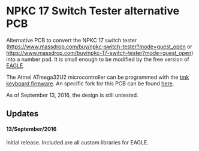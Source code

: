 # NPKC 17 Switch Tester alternative PCB
Alternative PCB to convert the NPKC 17 switch tester (https://www.massdrop.com/buy/npkc-switch-tester?mode=guest_open or https://www.massdrop.com/buy/npkc-17-switch-tester?mode=guest_open) into a number pad. It is small enough to be modified by the free version of [EAGLE](https://cadsoft.io/).

The Atmel ATmega32U2 microcontroller can be programmed with the [tmk keyboard firmware](https://github.com/tmk/tmk_keyboard). An specific fork for this PCB can be found [here](https://github.com/VinnyCordeiro/tmk_keyboard/tree/master/keyboard/AUNK_Numpad).

As of September 13, 2016, the design is still untested.

Updates
-------
#### 13/September/2016
Initial release. Included are all custom libraries for EAGLE.
